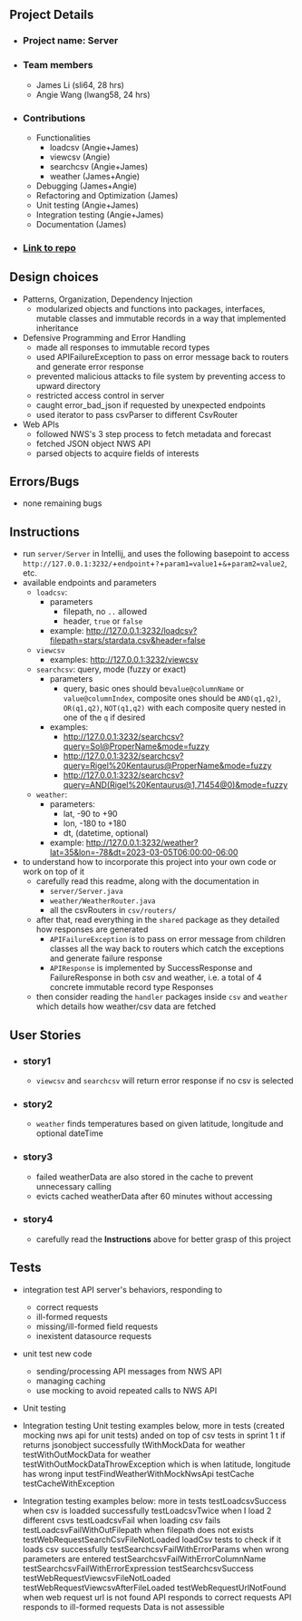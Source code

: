 ## Project Details
- ### Project name: Server
- ### Team members
	- James Li (sli64, 28 hrs)
	- Angie Wang (lwang58, 24 hrs)
- ### Contributions
	- Functionalities
		- loadcsv (Angie+James)
		- viewcsv (Angie)
		- searchcsv (Angie+James)
		- weather (James+Angie)
	- Debugging (James+Angie)
	- Refactoring and Optimization (James)
	- Unit testing (Angie+James)
	- Integration testing (Angie+James)
	- Documentation (James)
- ### [Link to repo](https://github.com/cs0320-s2023/sprint-3-lwang58-sli64.git)

## Design choices
- Patterns, Organization, Dependency Injection
	- modularized objects and functions into packages, interfaces, mutable classes and immutable records in a way that implemented inheritance
- Defensive Programming and Error Handling
	- made all responses to immutable record types
	- used APIFailureException to pass on error message back to routers and generate error response
	- prevented malicious attacks to file system by preventing access to upward directory
	- restricted access control in server
	- caught error_bad_json if requested by unexpected endpoints
	- used iterator to pass csvParser to different CsvRouter
- Web APIs
	- followed NWS's 3 step process to fetch metadata and forecast
	- fetched JSON object NWS API
	- parsed objects to acquire fields of interests

## Errors/Bugs
- none remaining bugs

## Instructions
- run `server/Server` in Intellij, and uses the following basepoint to access `http://127.0.0.1:3232/`+`endpoint`+`?`+`param1=value1`+`&`+`param2=value2`, etc.
- available endpoints and parameters
	- `loadcsv`:
		- parameters
			- filepath, no `..` allowed
			- header, `true` or `false`
		- example: http://127.0.0.1:3232/loadcsv?filepath=stars/stardata.csv&header=false
	- `viewcsv`
		- examples: http://127.0.0.1:3232/viewcsv
	- `searchcsv`: query, mode (fuzzy or exact)
		- parameters
			- query, basic ones should be`value@columnName` or `value@columnIndex`, composite ones should be `AND(q1,q2)`, `OR(q1,q2)`, `NOT(q1,q2)` with each composite query nested in one of the `q` if desired
		- examples:
			- http://127.0.0.1:3232/searchcsv?query=Sol@ProperName&mode=fuzzy
			- http://127.0.0.1:3232/searchcsv?query=Rigel%20Kentaurus@ProperName&mode=fuzzy
			- http://127.0.0.1:3232/searchcsv?query=AND(Rigel%20Kentaurus@1,71454@0)&mode=fuzzy
	- `weather`:
		- parameters:
			- lat, -90 to +90
			- lon, -180 to +180
			- dt, (datetime, optional)
		- example: http://127.0.0.1:3232/weather?lat=35&lon=-78&dt=2023-03-05T06:00:00-06:00
- to understand how to incorporate this project into your own code or work on top of it
	- carefully read this readme, along with the documentation in
		- `server/Server.java`
		- `weather/WeatherRouter.java`
		- all the csvRouters in `csv/routers/`
	- after that, read everything in the `shared` package as they detailed how responses are generated
		- `APIFailureException` is to pass on error message from children classes all the way back to routers which catch the exceptions and generate failure response
		- `APIResponse` is implemented by SuccessResponse and FailureResponse in both csv and weather, i.e. a total of 4 concrete immutable record type Responses
	- then consider reading the `handler` packages inside `csv` and `weather` which details how weather/csv data are fetched

## User Stories
- ### story1
	- `viewcsv` and `searchcsv` will return error response if no csv is selected
- ### story2
	- `weather` finds temperatures based on given latitude, longitude and optional dateTime
- ### story3
	- failed weatherData are also stored in the cache to prevent unnecessary calling
	- evicts cached weatherData after 60 minutes without accessing
- ### story4
	- carefully read the **Instructions** above for better grasp of this project
	

## Tests
- integration test API server's behaviors, responding to
	- correct requests
	- ill-formed requests
	- missing/ill-formed field requests
	- inexistent datasource requests
- unit test new code
	- sending/processing API messages from NWS API
	- managing caching
	- use mocking to avoid repeated calls to NWS API
- Unit testing
- Integration testing
  Unit testing examples below, more in tests (created mocking nws api for unit tests)
  anded on top of csv tests in sprint 1
  t if returns jsonobject successfully
  tWithMockData for weather
  testWithOutMockData for weather
  testWithOutMockDataThrowException which is when latitude, longitude has wrong input
  testFindWeatherWithMockNwsApi
  testCache
  testCacheWithException


- Integration testing  examples below: more in tests
  testLoadcsvSuccess when csv is loadded successfully
  testLoadcsvTwice when I load 2 different csvs
  testLoadcsvFail when loading csv fails
  testLoadcsvFailWithOutFilepath when filepath does not exists
  testWebRequestSearchCsvFileNotLoaded
  loadCsv tests to check if it loads csv successfully
  testSearchcsvFailWithErrorParams when wrong parameters are entered
  testSearchcsvFailWithErrorColumnName
  testSearchcsvFailWithErrorExpression
  testSearchcsvSuccess
  testWebRequestViewcsvFileNotLoaded
  testWebRequestViewcsvAfterFileLoaded
  testWebRequestUrlNotFound when web request url is not found
  API responds to correct requests
  API responds to ill-formed requests
  Data is not assessible
